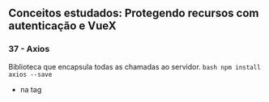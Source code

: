 ## Conceitos estudados: Protegendo recursos com autenticação e VueX
 
### 37 - Axios
 Biblioteca que encapsula todas as chamadas ao servidor. 
```bash npm install axios --save```
* na tag <script> fazer o import da biblioteca: *import axios from 'axios';*
* O axios retorna uma promise, e então precisará ser trabalhado capturando tanto o caso de sucesso, quanto o caso de erro.
### 38 - LocalStorage
O localStorage é uma solução de armazenamento para dados disponíveis durante o uso da aplicação, mas também é preciso controlar o estado do usuário, ou seja, se está logado ou não. Para esta segunda necessidade, será utilizado o Vuex, uma biblioteca já pronta que serve para controlar o estado do usuário na aplicação.
### 39 - VUEX
```bash npm install vuex -- save```
Com o uso do VueX o fluxo da aplicação fica concentrado em um único local, então os componentes irão despachar ações e o Vuex realizará essas mediações de acordo com a regra de negócios. Portanto, a ação irá chamar a mutação que chamará o estado, enquanto o componente se preocupa apenas em renderizar o resultado disso. Logo, todas as ações ficam encapsuladas no VueX e, baseado nestas e nas reações do usuário, o componente se ajusta e renderiza as alterações.

### 40 -  Guardião global
É de responsabilidade do desenvolvedor implementar este método sempre que desejar proteger todas as rotas que não são públicas. Deve-se fazer isso por meio do **view router**. Exemplo:

```bash
//código anterior omitido
  {
    path: '/login',
    name: 'login',
    component: Login,
    meta: {
      publica: true
    }
//código anterior omitido

    router.beforeEach((routeTo, routeFrom, next) => {
  if (!routeTo.meta.publica && !provedor.state.token) {
    return next({
      path:'/login'
    });
  }
  next();
})
//código anterior omitido
```
**O hook *beforeEach* é essencial para proteger as rotas de forma global, mas não é a única opção disponível no vue-router.**

### 41 - Rota Preguiçosa
O index.js do roteador importa todos os componentes, guardando uma referência em memória para cada um deles, e logo após, apontando um componente em uma dada rota.
Para fazer isso de forma dinâmica, somente instanciando esse componente quando realmente fosse necessário, usa-se o **view router**. Ao invés de apontarmos para uma instância de um componente, chama-se um método usando a arrow function que retorna import() do mesmo componente.
* Ainda, pode-se utilizar o web pack para agrupar todas as rotas de um mesmo contexto em um único arquivo, fazendo uma pequena notação antes da importação.
Exemplo:

```bash
//código anterior omitido

  {
    path: '/cadastre-se',
    name: 'novo.usuario',
    component: () => import(/* webpackChunkName: "registrar" */ '../views/NovoUsuario.vue'),
    meta: {
      publica: true
    }

//código posterior omitido
```
###  42 - Mixins
Consegue-se compartilhar o comportamento de logout utilizando mixins do vue-js, tendo flexibilidade para encapsular e compartilhar comportamentos.Pode-se "misturar" todas as propriedades do componente, encapsulando regras específicas que ficam dentro do escopo dos mixins, sendo chamadas somente quando necessárias.

### 43 - Getters
Quando utiliza-se o Vuex, é comum acessar algumas propriedades mais de uma vez, então a fim de facilitar o trabalho do desenvolvedor, pode-se criar alguns assessores para propriedades específicas, chamados de getters. Em index.js de "store", escreve-se que const getters é um objeto literal como um assessor para retornar um estado do usuário, se está logado ou não, ao invés de ficar digitando this.$store.state.token toda vez.

* Outra vantagem oferecida pelo Veux: ao invés de definir o assessor manualmente, pode-se mapeá-lo para o interior de propriedades computadas. A função *mapGetters()* recebe como parâmetro os assessores que serão compartilhados.



**Anotações feitas durante o Curso de Vue.js: Protegendo recursos com autenticação e VueX**
Trilha Avance em front-end - Vue da Alura.
